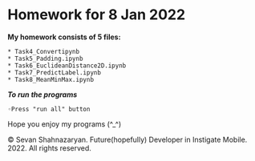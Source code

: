 # Homework for 8 Jan 2022

**My homework consists of 5 files:**

    * Task4_Convertipynb
    * Task5_Padding.ipynb
    * Task6_EuclideanDistance2D.ipynb
    * Task7_PredictLabel.ipynb
    * Task8_MeanMinMax.ipynb

***To run the programs***

    ◦Press "run all" button

Hope you enjoy my programs (^_^)

© Sevan Shahnazaryan. Future(hopefully) Developer in Instigate Mobile.
2022. All rights reserved.